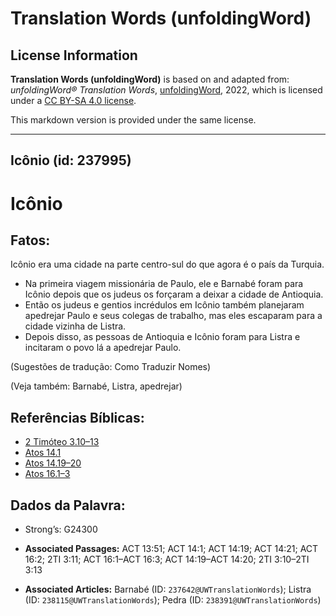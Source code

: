 # Translation Words (unfoldingWord)

## License Information

**Translation Words (unfoldingWord)** is based on and adapted from: _unfoldingWord® Translation Words_, [unfoldingWord](https://unfoldingword.org/utw), 2022, which is licensed under a [CC BY-SA 4.0 license](https://creativecommons.org/licenses/by-sa/4.0/legalcode.en).

This markdown version is provided under the same license.



--------------------------------

## Icônio (id: 237995)

Icônio
======

Fatos:
------

Icônio era uma cidade na parte centro\-sul do que agora é o país da Turquia.

* Na primeira viagem missionária de Paulo, ele e Barnabé foram para Icônio depois que os judeus os forçaram a deixar a cidade de Antioquia.
* Então os judeus e gentios incrédulos em Icônio também planejaram apedrejar Paulo e seus colegas de trabalho, mas eles escaparam para a cidade vizinha de Listra.
* Depois disso, as pessoas de Antioquia e Icônio foram para Listra e incitaram o povo lá a apedrejar Paulo.

(Sugestões de tradução: Como Traduzir Nomes)

(Veja também: Barnabé, Listra, apedrejar)

Referências Bíblicas:
---------------------

* [2 Timóteo 3\.10–13](https://ref.ly/2Tim3:10-2Tim3:13)
* [Atos 14\.1](https://ref.ly/Acts14:1)
* [Atos 14\.19–20](https://ref.ly/Acts14:19-Acts14:20)
* [Atos 16\.1–3](https://ref.ly/Acts16:1-Acts16:3)

Dados da Palavra:
-----------------

* Strong’s: G24300

* **Associated Passages:** ACT 13:51; ACT 14:1; ACT 14:19; ACT 14:21; ACT 16:2; 2TI 3:11; ACT 16:1–ACT 16:3; ACT 14:19–ACT 14:20; 2TI 3:10–2TI 3:13
* **Associated Articles:** Barnabé (ID: `237642@UWTranslationWords`); Listra (ID: `238115@UWTranslationWords`); Pedra (ID: `238391@UWTranslationWords`)

